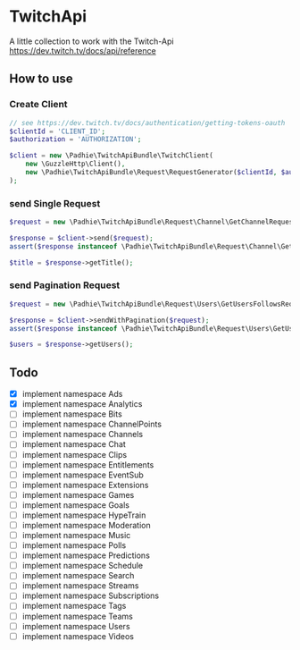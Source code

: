 # TwitchApi
A little collection to work with the Twitch-Api https://dev.twitch.tv/docs/api/reference

## How to use
### Create Client
```php
// see https://dev.twitch.tv/docs/authentication/getting-tokens-oauth
$clientId = 'CLIENT_ID';
$authorization = 'AUTHORIZATION';

$client = new \Padhie\TwitchApiBundle\TwitchClient(
    new \GuzzleHttp\Client(),
    new \Padhie\TwitchApiBundle\Request\RequestGenerator($clientId, $authorization)
);

```

### send Single Request
```php
$request = new \Padhie\TwitchApiBundle\Request\Channel\GetChannelRequest($broadcasterId);

$response = $client->send($request);
assert($response instanceof \Padhie\TwitchApiBundle\Request\Channel\GetChannelResponse);

$title = $response->getTitle();
```

### send Pagination Request
```php
$request = new \Padhie\TwitchApiBundle\Request\Users\GetUsersFollowsRequest($broadcasterId);

$response = $client->sendWithPagination($request);
assert($response instanceof \Padhie\TwitchApiBundle\Request\Users\GetUsersFollowsResponse);

$users = $response->getUsers();
```


## Todo
* [x] implement namespace Ads
* [x] implement namespace Analytics
* [ ] implement namespace Bits
* [ ] implement namespace ChannelPoints
* [ ] implement namespace Channels
* [ ] implement namespace Chat
* [ ] implement namespace Clips
* [ ] implement namespace Entitlements
* [ ] implement namespace EventSub
* [ ] implement namespace Extensions
* [ ] implement namespace Games
* [ ] implement namespace Goals
* [ ] implement namespace HypeTrain
* [ ] implement namespace Moderation
* [ ] implement namespace Music
* [ ] implement namespace Polls
* [ ] implement namespace Predictions
* [ ] implement namespace Schedule
* [ ] implement namespace Search
* [ ] implement namespace Streams
* [ ] implement namespace Subscriptions
* [ ] implement namespace Tags
* [ ] implement namespace Teams
* [ ] implement namespace Users
* [ ] implement namespace Videos